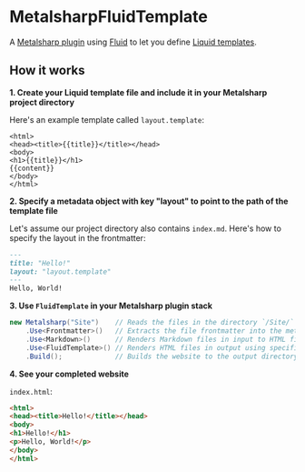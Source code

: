 # MetalsharpFluidTemplate

A [Metalsharp plugin]() using [Fluid]() to let you define [Liquid templates]().

## How it works

**1. Create your Liquid template file and include it in your Metalsharp project directory**

Here's an example template called `layout.template`:

```plaintext
<html>
<head><title>{{title}}</title></head>
<body>
<h1>{{title}}</h1>
{{content}}
</body>
</html>
```

**2. Specify a metadata object with key "layout" to point to the path of the template file**

Let's assume our project directory also contains `index.md`. Here's how to specify the layout in the frontmatter:

```md
---
title: "Hello!"
layout: "layout.template"
---
Hello, World!
```

**3. Use `FluidTemplate` in your Metalsharp plugin stack**

```c#
new Metalsharp("Site")    // Reads the files in the directory `/Site/` to input
	.Use<Frontmatter>()   // Extracts the file frontmatter into the metadata
	.Use<Markdown>()      // Renders Markdown files in input to HTML files in output
	.Use<FluidTemplate>() // Renders HTML files in output using specified Liquid templates in input
	.Build();             // Builds the website to the output directory
```

**4. See your completed website**

`index.html`:

```html
<html>
<head><title>Hello!</title></head>
<body>
<h1>Hello!</h1>
<p>Hello, World!</p>
</body>
</html>
```
